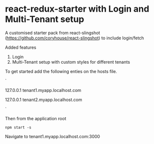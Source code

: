 # react-redux-starter with Login and Multi-Tenant setup 

A customised starter pack from react-slingshot (https://github.com/coryhouse/react-slingshot) to include login/fetch 


Added features 

1. Login 
2. Multi-Tenant setup with custom styles for different tenants 

To get started add the following enties on the hosts file. 

`

127.0.0.1 tenant1.myapp.localhost.com

127.0.0.1 tenant2.myapp.localhost.com

`

Then from the application root

`
npm start -s
`

Navigate to tenant1.myapp.localhost.com:3000 
